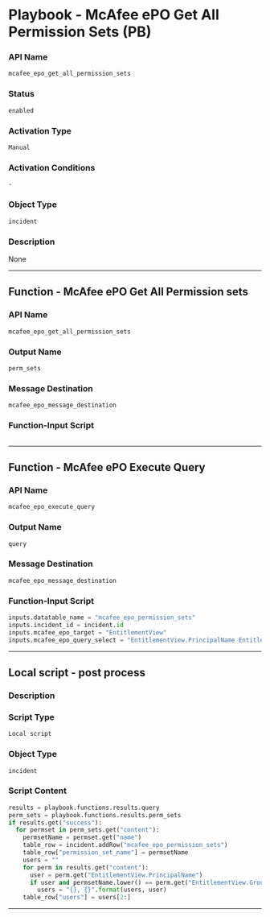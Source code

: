 <!--
    DO NOT MANUALLY EDIT THIS FILE
    THIS FILE IS AUTOMATICALLY GENERATED WITH resilient-sdk codegen
    Generated with resilient-sdk v50.0.151
-->

# Playbook - McAfee ePO Get All Permission Sets (PB)

### API Name
`mcafee_epo_get_all_permission_sets`

### Status
`enabled`

### Activation Type
`Manual`

### Activation Conditions
`-`

### Object Type
`incident`

### Description
None


---
## Function - McAfee ePO Get All Permission sets

### API Name
`mcafee_epo_get_all_permission_sets`

### Output Name
`perm_sets`

### Message Destination
`mcafee_epo_message_destination`

### Function-Input Script
```python

```

---
## Function - McAfee ePO Execute Query

### API Name
`mcafee_epo_execute_query`

### Output Name
`query`

### Message Destination
`mcafee_epo_message_destination`

### Function-Input Script
```python
inputs.datatable_name = "mcafee_epo_permission_sets"
inputs.incident_id = incident.id
inputs.mcafee_epo_target = "EntitlementView"
inputs.mcafee_epo_query_select = "EntitlementView.PrincipalName EntitlementView.GroupName"
```

---

## Local script - post process

### Description


### Script Type
`Local script`

### Object Type
`incident`

### Script Content
```python
results = playbook.functions.results.query
perm_sets = playbook.functions.results.perm_sets
if results.get("success"):
  for permset in perm_sets.get("content"):
    permsetName = permset.get("name")
    table_row = incident.addRow("mcafee_epo_permission_sets")
    table_row["permission_set_name"] = permsetName
    users = ""
    for perm in results.get("content"):
      user = perm.get("EntitlementView.PrincipalName")
      if user and permsetName.lower() == perm.get("EntitlementView.GroupName").lower() and user not in users:
        users = "{}, {}".format(users, user)
    table_row["users"] = users[2:]
```

---

